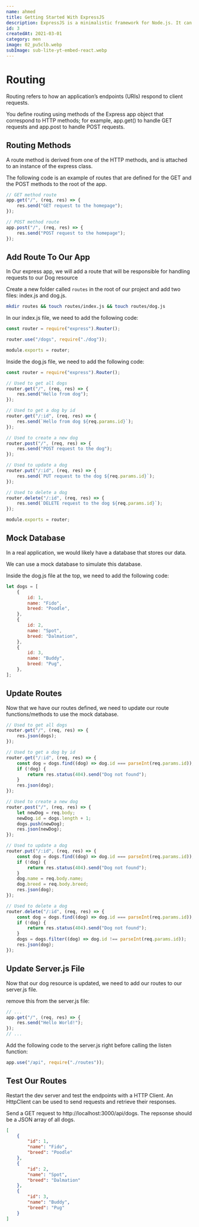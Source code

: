 ```yaml
---
name: ahmed
title: Getting Started With ExpressJS
description: ExpressJS is a minimalistic framework for Node.js. It can be used to create powerful APIs.
id: 3
createdAt: 2021-03-01
category: men
image: 02_pu5clb.webp
subImage: sub-lite-yt-embed-react.webp
---
```


# Routing

Routing refers to how an application’s endpoints (URIs) respond to client requests.

You define routing using methods of the Express app object that correspond to HTTP methods; for example, app.get() to handle GET requests and app.post to handle POST requests.

## Routing Methods

A route method is derived from one of the HTTP methods, and is attached to an instance of the express class.

The following code is an example of routes that are defined for the GET and the POST methods to the root of the app.

```js
// GET method route
app.get("/", (req, res) => {
	res.send("GET request to the homepage");
});

// POST method route
app.post("/", (req, res) => {
	res.send("POST request to the homepage");
});
```

## Add Route To Our App

In Our express app, we will add a route that will be responsible for handling requests to our Dog resource

Create a new folder called `routes` in the root of our project and add two files: index.js and dog.js.

```bash
mkdir routes && touch routes/index.js && touch routes/dog.js
```

In our index.js file, we need to add the following code:

```js
const router = require("express").Router();

router.use("/dogs", require("./dog"));

module.exports = router;
```

Inside the dog.js file, we need to add the following code:

```js
const router = require("express").Router();

// Used to get all dogs
router.get("/", (req, res) => {
	res.send("Hello from dog");
});

// Used to get a dog by id
router.get("/:id", (req, res) => {
	res.send(`Hello from dog ${req.params.id}`);
});

// Used to create a new dog
router.post("/", (req, res) => {
	res.send("POST request to the dog");
});

// Used to update a dog
router.put("/:id", (req, res) => {
	res.send(`PUT request to the dog ${req.params.id}`);
});

// Used to delete a dog
router.delete("/:id", (req, res) => {
	res.send(`DELETE request to the dog ${req.params.id}`);
});

module.exports = router;
```

## Mock Database

In a real application, we would likely have a database that stores our data.

We can use a mock database to simulate this database.

Inside the dog.js file at the top, we need to add the following code:

```js
let dogs = [
	{
		id: 1,
		name: "Fido",
		breed: "Poodle",
	},
	{
		id: 2,
		name: "Spot",
		breed: "Dalmation",
	},
	{
		id: 3,
		name: "Buddy",
		breed: "Pug",
	},
];
```

## Update Routes

Now that we have our routes defined, we need to update our route functions/methods to use the mock database.

```js
// Used to get all dogs
router.get("/", (req, res) => {
	res.json(dogs);
});

// Used to get a dog by id
router.get("/:id", (req, res) => {
	const dog = dogs.find((dog) => dog.id === parseInt(req.params.id));
	if (!dog) {
		return res.status(404).send("Dog not found");
	}
	res.json(dog);
});

// Used to create a new dog
router.post("/", (req, res) => {
	let newDog = req.body;
	newDog.id = dogs.length + 1;
	dogs.push(newDog);
	res.json(newDog);
});

// Used to update a dog
router.put("/:id", (req, res) => {
	const dog = dogs.find((dog) => dog.id === parseInt(req.params.id));
	if (!dog) {
		return res.status(404).send("Dog not found");
	}
	dog.name = req.body.name;
	dog.breed = req.body.breed;
	res.json(dog);
});

// Used to delete a dog
router.delete("/:id", (req, res) => {
	const dog = dogs.find((dog) => dog.id === parseInt(req.params.id));
	if (!dog) {
		return res.status(404).send("Dog not found");
	}
	dogs = dogs.filter((dog) => dog.id !== parseInt(req.params.id));
	res.json(dog);
});
```

## Update Server.js File

Now that our dog resource is updated, we need to add our routes to our server.js file.

remove this from the server.js file:

```js
// ...
app.get("/", (req, res) => {
	res.send("Hello World!");
});
// ...
```

Add the following code to the server.js right before calling the listen function:

```js
app.use("/api", require("./routes"));
```

## Test Our Routes

Restart the dev server and test the endpoints with a HTTP Client. An HttpClient can be used to send requests and retrieve their responses.

Send a GET request to http://localhost:3000/api/dogs. The repsonse should be a JSON array of all dogs.

```json
[
	{
		"id": 1,
		"name": "Fido",
		"breed": "Poodle"
	},
	{
		"id": 2,
		"name": "Spot",
		"breed": "Dalmation"
	},
	{
		"id": 3,
		"name": "Buddy",
		"breed": "Pug"
	}
]
```

<br />
